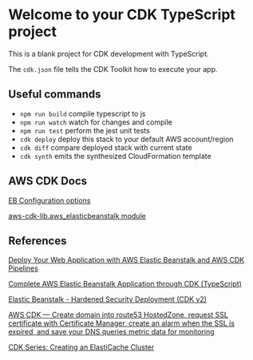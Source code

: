 # Welcome to your CDK TypeScript project

This is a blank project for CDK development with TypeScript.

The `cdk.json` file tells the CDK Toolkit how to execute your app.

## Useful commands

-   `npm run build` compile typescript to js
-   `npm run watch` watch for changes and compile
-   `npm run test` perform the jest unit tests
-   `cdk deploy` deploy this stack to your default AWS account/region
-   `cdk diff` compare deployed stack with current state
-   `cdk synth` emits the synthesized CloudFormation template

## AWS CDK Docs

[EB Configuration options](https://docs.aws.amazon.com/elasticbeanstalk/latest/dg/command-options.html)

[aws-cdk-lib.aws_elasticbeanstalk module](https://docs.aws.amazon.com/cdk/api/v2/docs/aws-cdk-lib.aws_elasticbeanstalk-readme.html)

## References

[Deploy Your Web Application with AWS Elastic Beanstalk and AWS CDK Pipelines](https://community.aws/tutorials/deploy-webapp-eb-cdk)

[Complete AWS Elastic Beanstalk Application through CDK (TypeScript)](https://joshmustill.medium.com/complete-node-js-aws-elastic-beanstalk-application-packaging-through-cdk-in-typescript-e91b7ffe4928)

[Elastic Beanstalk - Hardened Security Deployment (CDK v2)](https://github.com/aws-samples/aws-elastic-beanstalk-hardened-security-cdk-sample)

[AWS CDK — Create domain into route53 HostedZone, request SSL certificate with Certificate Manager, create an alarm when the SSL is expired, and save your DNS queries metric data for monitoring](https://parisnakitakejser.medium.com/aws-cdk-create-domain-into-route53-hostedzone-request-ssl-certificate-with-certificate-manager-ad5fb5e53333)

[CDK Series: Creating an ElastiCache Cluster](https://sewb.dev/posts/cdk-series:-creating-an-elasticache-cluster-bc1zupe)
